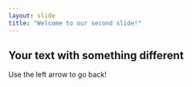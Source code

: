 ```yaml
---
layout: slide
title: "Welcome to our second slide!"
---
```

## Your text with something different
Use the left arrow to go back!
